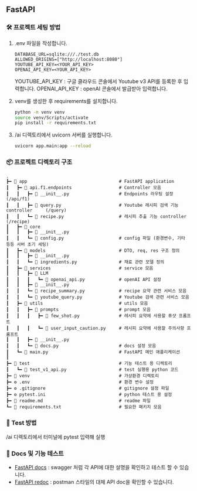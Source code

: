 ## FastAPI

### 🛠️ 프로젝트 세팅 방법

1. .env 파일을 작성합니다.

    ``` plaintext
    DATABASE_URL=sqlite:///./test.db
    ALLOWED_ORIGINS=["http://localhost:8080"]
    YOUTUBE_API_KEY=<YOUR_API_KEY>
    OPENAI_API_KEY=<YOUR_API_KEY>
    ```
    YOUTUBE_API_KEY : 구글 클라우드 콘솔에서 Youtube v3 API를 등록한 후 입력합니다.
    OPENAI_API_KEY : openAI 콘솔에서 발급받아 입력합니다.


2. venv를 생성한 후 requirements를 설치합니다.

    ``` sh
    python -m venv venv
    source venv/Scripts/activate
    pip install -r requirements.txt
    ```

3. /ai 디렉토리에서 uvicorn 서버를 실행합니다.

    ``` sh
    uvicorn app.main:app --reload
    ```

### 📦 프로젝트 디렉토리 구조
```plaintext
.
┣━ 📂 app                                   # FastAPI application
┃   ┣━ 📂 api.f1.endpoints                  # Controller 모음
┃   ┃   ┣━ 📜 __init__.py                   # Endpoints 라우팅 설정                 (/api/f1)
┃   ┃   ┣━ 📜 query.py                      # Youtube 레시피 검색 기능 controller     (/query)
┃   ┃   ┗━ 📜 recipe.py                     # 레시피 추출 기능 controller           (/recipe)
┃   ┣━ 📂 core
┃   ┃   ┣━ 📜 __init__.py             
┃   ┃   ┗━ 📜 config.py                     # config 파일 (환경변수, 기타 등등 서버 초기 세팅)
┃   ┣━ 📂 models                            # DTO, req, res 구조 정의
┃   ┃   ┣━ 📜 __init__.py 
┃   ┃   ┗━ 📜 ingredients.py                # 재료 관련 모델 정의
┃   ┣━ 📂 services                          # service 모음
┃   ┃   ┣━ 📂 LLM
┃   ┃   ┃   ┗━ 📜 openai_api.py             # openAI API 설정 
┃   ┃   ┣━ 📜 __init__.py
┃   ┃   ┗━ 📜 recipe_summary.py             # recipe 요약 관련 서비스 모음
┃   ┃   ┗━ 📜 youtube_query.py              # Youtube 검색 관련 서비스 모음
┃   ┣━ 📂 utils                             # utils 모음
┃   ┃   ┣━ 📂 prompts                       # prompt 모음
┃   ┃   ┃   ┣━ 📜 few_shot.py               # 레시피 요약에 사용할 퓨샷 프롬프트
┃   ┃   ┃   ┗━ 📜 user_input_caution.py     # 레시피 요약에 사용할 주의사항 프롬프트
┃   ┃   ┣━ 📜 __init__.py
┃   ┃   ┗━ 📜 docs.py                       # docs 설정 모음
┃   ┗━ 📜 main.py                           # FastAPI 메인 애플리케이션
┃
┣━ 📂 test                                  # 기능 테스트 용 디렉토리
┃   ┗━ 📜 test_v1_api.py                    # test 실행용 python 코드
┣━ 📂 venv                                  # 가상환경 디렉토리
┣━ ⚙️ .env                                  # 환경 변수 설정
┣━ ⚙️ .gitignore                            # gitignore 설정 파일
┣━ ⚙️ pytest.ini                            # python 테스트 용 설정
┣━ 📜 readme.md                             # readme 파일
┗━ 📜 requirements.txt                      # 필요한 패키지 모음
```

### 🔧 Test 방법
/ai 디렉토리에서 터미널에 pytest 입력해 실행


### 📝 Docs 및 기능 테스트
- [FastAPI docs](http://localhost:8000/docs) : swagger 처럼 각 API에 대한 설명을 확인하고 테스트 할 수 있습니다.
- [FastAPI redoc](http://localhost:8000/redoc) : postman 스타일의 대체 API doc을 확인할 수 있습니다.